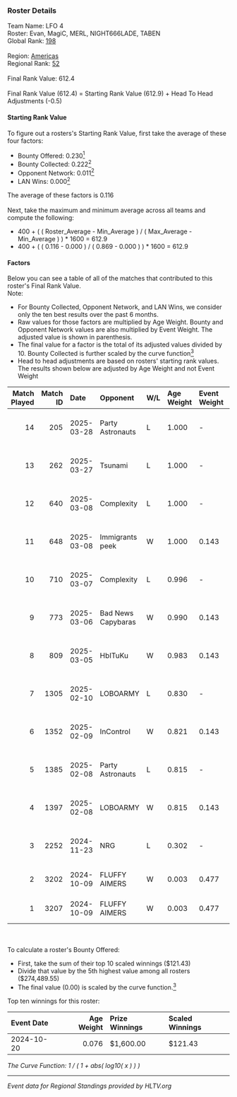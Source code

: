 ### Roster Details<br />
Team Name: LFO 4<br />
Roster: Evan, MagiC, MERL, NIGHT666LADE, TABEN<br />
Global Rank: [198](../../standings_global_2025_04_07.md)<br />
<br />
Region: [Americas]( ../../standings_americas_2025_04_07.md)<br />
Regional Rank: [52]( ../../standings_americas_2025_04_07.md)<br />
<br />
Final Rank Value:  612.4<br />
<br />
Final Rank Value (612.4) = Starting Rank Value (612.9) + Head To Head Adjustments (-0.5)<br />

#### Starting Rank Value<br />
To figure out a rosters's Starting Rank Value, first take the average of these four factors:<br />
- Bounty Offered: 0.230[<sup>1</sup>](#table2)
- Bounty Collected: 0.222[<sup>2</sup>](#table1)
- Opponent Network: 0.011[<sup>2</sup>](#table1)
- LAN Wins: 0.000[<sup>2</sup>](#table1)

The average of these factors is 0.116<br />
<br />
Next, take the maximum and minimum average across all teams and compute the following:<br />
- 400 + ( ( Roster_Average - Min_Average ) / ( Max_Average - Min_Average ) ) * 1600 = 612.9
- 400 + ( ( 0.116 - 0.000 ) / ( 0.869 - 0.000 ) ) * 1600 = 612.9


#### Factors<br />
Below you can see a table of all of the matches that contributed to this roster's Final Rank Value.<br />
Note:<br />

- For Bounty Collected, Opponent Network, and LAN Wins, we consider only the ten best results over the past 6 months.
- Raw values for those factors are multiplied by Age Weight. Bounty and Opponent Network values are also multiplied by Event Weight. The adjusted value is shown in parenthesis.
- The final value for a factor is the total of its adjusted values divided by 10. Bounty Collected is further scaled by the curve function[<sup>3</sup>](#curveFunction)
- Head to head adjustments are based on rosters' starting rank values. The results shown below are adjusted by Age Weight and not Event Weight
<span id="table1"></span><br />


| Match Played | Match ID | Date       | Opponent           | W/L | Age Weight | Event Weight | Bounty Collected | Opponent Network | LAN Wins  | H2H Adj. | Roster                                   |
| -: | -: | :- | :- | :- | :- | :- | :- | :- | :- | -: | :- |
|           14 |      205 | 2025-03-28 | Party Astronauts   | L   | 1.000      | -            | -                | -                | -         |   -17.33 | Evan, MagiC, MERL, NIGHT666LADE, TABEN   |
|           13 |      262 | 2025-03-27 | Tsunami            | L   | 1.000      | -            | -                | -                | -         |   -14.76 | Evan, MagiC, MERL, NIGHT666LADE, TABEN   |
|           12 |      640 | 2025-03-08 | Complexity         | L   | 1.000      | -            | -                | -                | -         |    -3.33 | Evan, MagiC, MERL, NIGHT666LADE, TABEN   |
|           11 |      648 | 2025-03-08 | Immigrants peek    | W   | 1.000      | 0.143        | 0.001 (0.000)    | 0.294 (0.042)    | 0 (0.000) |    15.81 | DooM, Evan, MagiC, NIGHT666LADE, TABEN   |
|           10 |      710 | 2025-03-07 | Complexity         | L   | 0.996      | -            | -                | -                | -         |    -3.16 | Evan, MagiC, MERL, NIGHT666LADE, TABEN   |
|            9 |      773 | 2025-03-06 | Bad News Capybaras | W   | 0.990      | 0.143        | 0.000 (0.000)    | 0.174 (0.025)    | 0 (0.000) |    14.52 | Evan, MagiC, MERL, NIGHT666LADE, TABEN   |
|            8 |      809 | 2025-03-05 | HbITuKu            | W   | 0.983      | 0.143        | 0.000 (0.000)    | 0.000 (0.000)    | 0 (0.000) |     6.98 | Evan, MagiC, MERL, NIGHT666LADE, TABEN   |
|            7 |     1305 | 2025-02-10 | LOBOARMY           | L   | 0.830      | -            | -                | -                | -         |   -10.75 | Evan, MagiC, MERL, NIGHT666LADE, TABEN   |
|            6 |     1352 | 2025-02-09 | InControl          | W   | 0.821      | 0.143        | 0.000 (0.000)    | 0.044 (0.005)    | 0 (0.000) |     8.76 | Evan, MagiC, MERL, NIGHT666LADE, TABEN   |
|            5 |     1385 | 2025-02-08 | Party Astronauts   | L   | 0.815      | -            | -                | -                | -         |   -10.70 | Evan, MagiC, MERL, NIGHT666LADE, TABEN   |
|            4 |     1397 | 2025-02-08 | LOBOARMY           | W   | 0.815      | 0.143        | 0.026 (0.003)    | 0.295 (0.034)    | 0 (0.000) |    14.76 | Evan, MagiC, MERL, NIGHT666LADE, TABEN   |
|            3 |     2252 | 2024-11-23 | NRG                | L   | 0.302      | -            | -                | -                | -         |    -1.41 | Evan, MagiC, MERL, NIGHT666LADE, TABEN   |
|            2 |     3202 | 2024-10-09 | FLUFFY AIMERS      | W   | 0.003      | 0.477        | 0.001 (0.000)    | 0.067 (0.000)    | 0 (0.000) |     0.05 | Evan, MagiC, NIGHT666LADE, S0ph3R, TABEN |
|            1 |     3207 | 2024-10-09 | FLUFFY AIMERS      | W   | 0.003      | 0.477        | 0.001 (0.000)    | 0.067 (0.000)    | 0 (0.000) |     0.04 | Evan, MagiC, NIGHT666LADE, S0ph3R, TABEN |

<br />
<span id="table2"></span><br />
To calculate a roster's Bounty Offered:<br />

- First, take the sum of their top 10 scaled winnings ($121.43)
- Divide that value by the 5th highest value among all rosters ($274,489.55)
- The final value (0.00) is scaled by the curve function.[<sup>3</sup>](#curveFunction)

Top ten winnings for this roster:<br />

| Event Date | Age Weight | Prize Winnings | Scaled Winnings |
| :- | -: | :- | :- |
| 2024-10-20 |      0.076 | $1,600.00      | $121.43         |


<span id="curveFunction"></span>_The Curve Function: 1 / ( 1 + abs( log10( x ) ) )_<br />

---
_Event data for Regional Standings provided by HLTV.org_<br />
